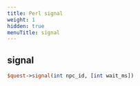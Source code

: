 ```yaml
---
title: Perl signal
weight: 1
hidden: true
menuTitle: signal
---
```

## signal
```perl
$quest->signal(int npc_id, [int wait_ms])
```